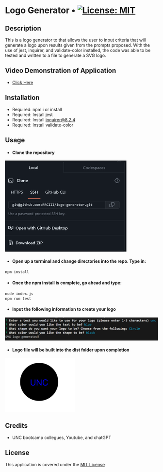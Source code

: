 # Logo Generator • [![License: MIT](https://img.shields.io/badge/License-MIT-yellow.svg)](https://opensource.org/licenses/MIT)

## Description

This is a logo generator to that allows the user to input criteria that will generate a logo upon results given from the prompts proposed. With the use of jest, inquirer, and validate-color installed, the code was able to be tested and written to a file to generate a SVG logo.

## Video Demonstration of Application

- [Click Here](https://drive.google.com/file/d/1IF8s-svOPZ1jWGHl2FDbLKai0Vpwn3Z5/view)

## Installation

- Required: npm i or install
- Required: Install jest
- Required: Install inquirer@8.2.4
- Required: Install validate-color

## Usage

- #### Clone the repository

<img width="400px" height="300px" src="./utils/Screenshot-logoGenerator-repository.png"/>

- #### Open up a terminal and change directories into the repo. Type in:

```
npm install
```

- #### Once the npm install is complete, go ahead and type:

```
node index.js
npm run test
```

- #### Input the following information to create your logo

<img width="650px" src="./utils/Logo_generator_prompt.png" /><br/>

- #### Logo file will be built into the dist folder upon completion

<img width="230px" src="./utils/Logo_generator_UNC.png" />

## Credits

- UNC bootcamp collegues, Youtube, and chatGPT

## License

This application is covered under the [MIT License](./LICENSE)

